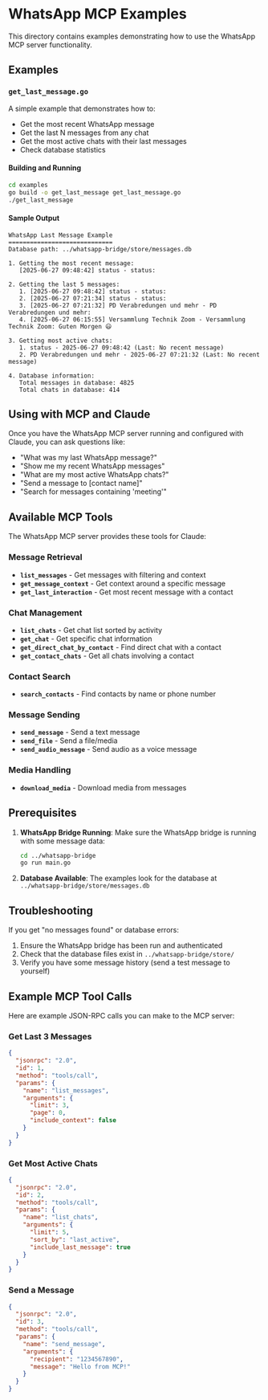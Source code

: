 # WhatsApp MCP Examples

This directory contains examples demonstrating how to use the WhatsApp MCP server functionality.

## Examples

### `get_last_message.go`

A simple example that demonstrates how to:
- Get the most recent WhatsApp message
- Get the last N messages from any chat
- Get the most active chats with their last messages
- Check database statistics

#### Building and Running

```bash
cd examples
go build -o get_last_message get_last_message.go
./get_last_message
```

#### Sample Output

```
WhatsApp Last Message Example
=============================
Database path: ../whatsapp-bridge/store/messages.db

1. Getting the most recent message:
   [2025-06-27 09:48:42] status - status: 

2. Getting the last 5 messages:
   1. [2025-06-27 09:48:42] status - status: 
   2. [2025-06-27 07:21:34] status - status: 
   3. [2025-06-27 07:21:32] PD Verabredungen und mehr - PD Verabredungen und mehr: 
   4. [2025-06-27 06:15:55] Versammlung Technik Zoom - Versammlung Technik Zoom: Guten Morgen 😃 

3. Getting most active chats:
   1. status - 2025-06-27 09:48:42 (Last: No recent message)
   2. PD Verabredungen und mehr - 2025-06-27 07:21:32 (Last: No recent message)

4. Database information:
   Total messages in database: 4825
   Total chats in database: 414
```

## Using with MCP and Claude

Once you have the WhatsApp MCP server running and configured with Claude, you can ask questions like:

- "What was my last WhatsApp message?"
- "Show me my recent WhatsApp messages"
- "What are my most active WhatsApp chats?"
- "Send a message to [contact name]"
- "Search for messages containing 'meeting'"

## Available MCP Tools

The WhatsApp MCP server provides these tools for Claude:

### Message Retrieval
- **`list_messages`** - Get messages with filtering and context
- **`get_message_context`** - Get context around a specific message
- **`get_last_interaction`** - Get most recent message with a contact

### Chat Management
- **`list_chats`** - Get chat list sorted by activity
- **`get_chat`** - Get specific chat information
- **`get_direct_chat_by_contact`** - Find direct chat with a contact
- **`get_contact_chats`** - Get all chats involving a contact

### Contact Search
- **`search_contacts`** - Find contacts by name or phone number

### Message Sending
- **`send_message`** - Send a text message
- **`send_file`** - Send a file/media
- **`send_audio_message`** - Send audio as a voice message

### Media Handling
- **`download_media`** - Download media from messages

## Prerequisites

1. **WhatsApp Bridge Running**: Make sure the WhatsApp bridge is running with some message data:
   ```bash
   cd ../whatsapp-bridge
   go run main.go
   ```

2. **Database Available**: The examples look for the database at `../whatsapp-bridge/store/messages.db`

## Troubleshooting

If you get "no messages found" or database errors:

1. Ensure the WhatsApp bridge has been run and authenticated
2. Check that the database files exist in `../whatsapp-bridge/store/`
3. Verify you have some message history (send a test message to yourself)

## Example MCP Tool Calls

Here are example JSON-RPC calls you can make to the MCP server:

### Get Last 3 Messages
```json
{
  "jsonrpc": "2.0",
  "id": 1,
  "method": "tools/call",
  "params": {
    "name": "list_messages",
    "arguments": {
      "limit": 3,
      "page": 0,
      "include_context": false
    }
  }
}
```

### Get Most Active Chats
```json
{
  "jsonrpc": "2.0",
  "id": 2,
  "method": "tools/call",
  "params": {
    "name": "list_chats",
    "arguments": {
      "limit": 5,
      "sort_by": "last_active",
      "include_last_message": true
    }
  }
}
```

### Send a Message
```json
{
  "jsonrpc": "2.0",
  "id": 3,
  "method": "tools/call",
  "params": {
    "name": "send_message",
    "arguments": {
      "recipient": "1234567890",
      "message": "Hello from MCP!"
    }
  }
}
```
